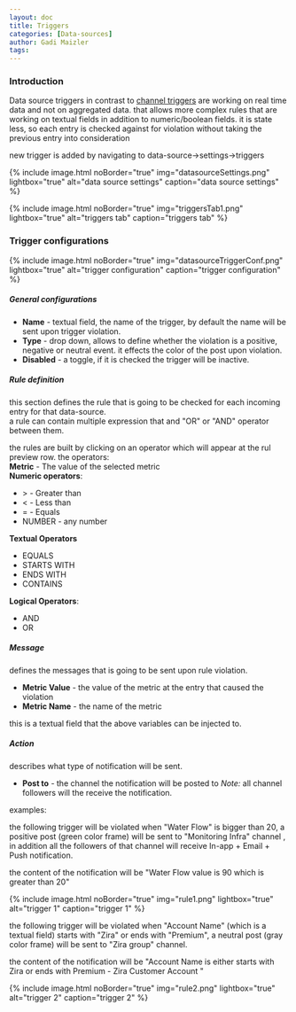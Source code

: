 ```yaml
---
layout: doc
title: Triggers
categories: [Data-sources]
author: Gadi Maizler
tags: 
---
```

### Introduction
Data source triggers in contrast to [channel triggers](../channels/triggers) are working on real time data and not on aggregated data.
that allows more complex rules that are working on textual fields in addition to numeric/boolean fields.
it is state less, so each entry is checked against for violation without taking the previous entry into consideration


new trigger is added by navigating to data-source->settings->triggers



{% include image.html noBorder="true" img="datasourceSettings.png" lightbox="true" alt="data source settings" caption="data source settings" %}

{% include image.html noBorder="true" img="triggersTab1.png" lightbox="true" alt="triggers tab" caption="triggers tab" %}



### Trigger configurations 
{% include image.html noBorder="true" img="datasourceTriggerConf.png" lightbox="true" alt="trigger configuration" caption="trigger configuration" %}
##### General configurations
* **Name** - textual field, the name of the trigger, by default the name will be sent upon trigger violation. 
* **Type** - drop down, allows to define whether the violation is a positive, negative or neutral event. it effects the color of the post upon violation. 
* **Disabled** - a toggle, if it is checked the trigger will be inactive.

##### Rule definition
this section defines the rule that is going to be checked for each incoming entry for that data-source.  
a rule can contain multiple expression that and "OR" or "AND" operator between them.

the rules are built by clicking on an operator which will appear at the rul preview row.
the operators:  
**Metric** - The value of the selected metric  
**Numeric operators**:
  * \> - Greater than
  * < - Less than
  * = - Equals
  * NUMBER - any number

**Textual Operators**
  * EQUALS
  * STARTS WITH
  * ENDS WITH
  * CONTAINS

**Logical Operators**:
  * AND
  * OR 


##### Message
defines the messages that is going to be sent upon rule violation.
* **Metric Value**  -  the value of the metric at the entry that caused the violation
* **Metric Name** - the name of the metric

this is a textual field that the above variables can be injected to.


##### Action
describes what type of notification will be sent.

* **Post to** -  the channel the notification will be posted to
*Note:* all channel followers will the receive the notification.


examples:

the following trigger will be violated when "Water Flow" is bigger than 20, a positive post (green color frame) will be sent to "Monitoring Infra" channel , in addition all the followers of that channel will receive  In-app + Email + Push notification.

the content of the notification will be "Water Flow value is 90 which is greater than 20"

{% include image.html noBorder="true" img="rule1.png" lightbox="true" alt="trigger 1" caption="trigger 1" %}




the following trigger will be violated when "Account Name" (which is a textual field) starts with "Zira" or ends with "Premium", a neutral post (gray color frame) will be sent to "Zira group" channel.

the content of the notification will be "Account Name is either starts with Zira or ends with Premium - Zira Customer Account "

{% include image.html noBorder="true" img="rule2.png" lightbox="true" alt="trigger 2" caption="trigger 2" %}

